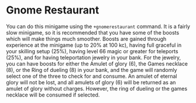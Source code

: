 # Gnome Restaurant

You can do this minigame using the `+gnomerestaurant` command. It is a fairly slow minigame, so it is recommended that you have some of the boosts which will make things much smoother. Boosts are gained through experience at the minigame \(up to 20% at 100 kc\), having full graceful in your skilling setup \(25%\), having level 66 magic or greater for teleports \(25%\), and for having teleportation jewelry in your bank. For the jewelry, you can have boosts for either the Amulet of glory \(6\), the Games necklace \(8\), or the Ring of dueling \(8\) in your bank, and the game will randomly select one of the three to check for and consume. An amulet of eternal glory will not be lost, and all amulets of glory \(6\) will be returned as an amulet of glory without charges. However, the ring of dueling or the games necklace will be consumed if selected.

